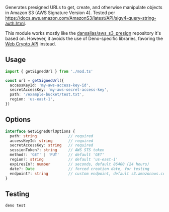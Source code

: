Generates presigned URLs to get, create, and otherwise manipulate objects in Amazon S3 (AWS Signature Version 4).
Tested per https://docs.aws.amazon.com/AmazonS3/latest/API/sigv4-query-string-auth.html.

This module works mostly like the [dansalias/aws_s3_presign](https://github.com/dansalias/aws_s3_presign)
repository it's based on. However, it avoids the use of Deno-specific libraries, favoring the
[Web Crypto API](https://developer.mozilla.org/en-US/docs/Web/API/Web_Crypto_API) instead.

## Usage
```ts
import { getSignedUrl } from './mod.ts'

const url = getSignedUrl({
  accessKeyId: 'my-aws-access-key-id',
  secretAccessKey: 'my-aws-secret-access-key',
  path: '/example-bucket/test.txt',
  region: 'us-east-1',
})
```

## Options
```ts
interface GetSignedUrlOptions {
  path: string              // required
  accessKeyId: string       // required
  secretAccessKey: string   // required
  sessionToken?: string     // AWS STS token
  method?: 'GET' | 'PUT'    // default 'GET'
  region?: string           // default 'us-east-1'
  expiresIn?: number        // seconds, default 86400 (24 hours)
  date?: Date               // forced creation date, for testing
  endpoint?: string         // custom endpoint, default s3.amazonaws.com
}
```

## Testing
```
deno test
```
